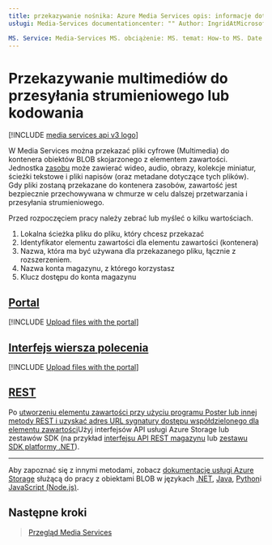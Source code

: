 ```yaml
---
title: przekazywanie nośnika: Azure Media Services opis: informacje dotyczące przekazywania multimediów do przesyłania strumieniowego lub kodowania.
usługi: Media-Services documentationcenter: "" Author: IngridAtMicrosoft Manager: femila Editor: ""

MS. Service: Media-Services MS. obciążenie: MS. temat: How-to MS. Date: 08/31/2020 MS. Author: inhenkel
---
```


# <a name="upload-media-for-streaming-or-encoding"></a>Przekazywanie multimediów do przesyłania strumieniowego lub kodowania

[!INCLUDE [media services api v3 logo](./includes/v3-hr.md)]

W Media Services można przekazać pliki cyfrowe (Multimedia) do kontenera obiektów BLOB skojarzonego z elementem zawartości. Jednostka [zasobu](/rest/api/media/operations/asset) może zawierać wideo, audio, obrazy, kolekcje miniatur, ścieżki tekstowe i pliki napisów (oraz metadane dotyczące tych plików). Gdy pliki zostaną przekazane do kontenera zasobów, zawartość jest bezpiecznie przechowywana w chmurze w celu dalszej przetwarzania i przesyłania strumieniowego.

Przed rozpoczęciem pracy należy zebrać lub myśleć o kilku wartościach.

1. Lokalna ścieżka pliku do pliku, który chcesz przekazać
1. Identyfikator elementu zawartości dla elementu zawartości (kontenera)
1. Nazwa, która ma być używana dla przekazanego pliku, łącznie z rozszerzeniem.
1. Nazwa konta magazynu, z którego korzystasz
1. Klucz dostępu do konta magazynu

## <a name="portal"></a>[Portal](#tab/portal/)

[!INCLUDE [Upload files with the portal](./includes/task-upload-file-to-asset-portal.md)]

## <a name="cli"></a>[Interfejs wiersza polecenia](#tab/cli/)

[!INCLUDE [Upload files with the portal](./includes/task-upload-file-to-asset-cli.md)]

## <a name="rest"></a>[REST](#tab/rest/)

Po [utworzeniu elementu zawartości przy użyciu programu Poster lub innej metody REST i uzyskać adres URL sygnatury dostępu współdzielonego dla elementu zawartości](how-to-create-asset.md?tabs=rest)Użyj interfejsów API usługi Azure Storage lub zestawów SDK (na przykład [interfejsu API REST magazynu](../../storage/common/storage-rest-api-auth.md) lub [zestawu SDK platformy .NET](../../storage/blobs/storage-quickstart-blobs-dotnet.md)).

---
<!-- add these to the tabs when available -->
Aby zapoznać się z innymi metodami, zobacz [dokumentację usługi Azure Storage](../../storage/blobs/index.yml) służącą do pracy z obiektami BLOB w językach [.NET](../../storage/blobs/storage-quickstart-blobs-dotnet.md), [Java](../../storage/blobs/storage-quickstart-blobs-java.md), [Python](../../storage/blobs/storage-quickstart-blobs-python.md)i [JavaScript (Node.js)](../../storage/blobs/storage-quickstart-blobs-nodejs.md).

## <a name="next-steps"></a>Następne kroki

> [Przegląd Media Services](media-services-overview.md)